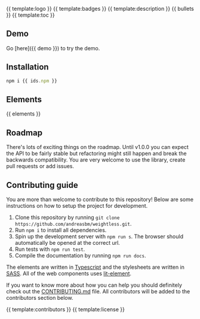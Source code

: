 {{ template:logo }}
{{ template:badges }}
{{ template:description }}
{{ bullets }}
{{ template:toc }}

## Demo

Go [here]({{ demo }}) to try the demo.

## Installation

```javascript
npm i {{ ids.npm }}
```

## Elements

{{ elements }}

## Roadmap

There's lots of exciting things on the roadmap. Until v1.0.0 you can expect the API to be fairly stable but refactoring might still happen and break the backwards compatibility. You are very welcome to use the library, create pull requests or add issues.


## Contributing guide

You are more than welcome to contribute to this repository! Below are some instructions on how to setup the project for development.

1. Clone this repository by running `git clone https://github.com/andreasbm/weightless.git`.
2. Run `npm i` to install all dependencies.
3. Spin up the development server with `npm run s`. The browser should automatically be opened at the correct url.
5. Run tests with `npm run test`.
6. Compile the documentation by running `npm run docs`.

The elements are written in [Typescript](https://www.typescriptlang.org/) and the stylesheets are written in [SASS](https://sass-lang.com/). All of the web components uses [lit-element](https://lit-element.polymer-project.org/).

If you want to know more about how you can help you should definitely check out the [CONTRIBUTING.md](/CONTRIBUTING.md) file. All contributors will be added to the contributors section below.


{{ template:contributors }}
{{ template:license }}
